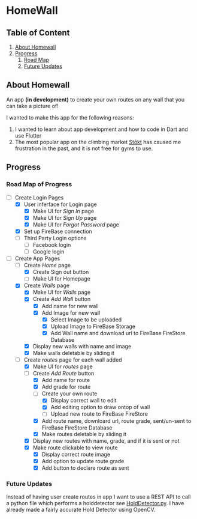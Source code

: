 # HomeWall

## Table of Content
1. [About Homewall](#about)
2. [Progress](#progress)
    1. [Road Map](#road-map-of-progress)
    2. [Future Updates](#future-updates)


## About Homewall <a name="about"></a>

An app **(in development)** to create your own routes on any wall that you can take a picture of!

I wanted to make this app for the following reasons:
1. I wanted to learn about app development and how to code in Dart and use Flutter
2. The most popular app on the climbing market [Stōkt](https://www.getstokt.com/) has caused me frustration in the past, and it is not free for gyms to use.

## Progress <a name="progress"></a>

### Road Map of Progress

- [ ] Create Login Pages
    - [x] User inferface for Login page
        - [x] Make UI for *Sign In* page
        - [x] Make UI for *Sign Up* page
        - [x] Make UI for *Forgot Password* page
    - [x] Set up FireBase connection
    - [ ] Third Party Login options
        - [ ] Facebook login
        - [ ] Google login
- [ ] Create App Pages
    - [ ] Create *Home* page
        - [x] Create Sign out button
        - [ ] Make UI for Homepage
    - [x] Create *Walls* page
        - [x] Make UI for *Walls* page
        - [x] Create *Add Wall* button
            - [x] Add name for new wall
            - [x] Add Image for new wall
                - [x] Select Image to be uploaded
                - [x] Upload Image to FireBase Storage 
                - [x] Add Wall name and download url to FireBase FireStore Database
        - [x] Display new walls with name and image
        - [x] Make walls deletable by sliding it
    - [ ] Create *routes* page for each wall added
        - [x] Make UI for *routes* page
        - [ ] Create *Add Route* button
            - [x] Add name for route
            - [x] Add grade for route
            - [ ] Create your own route
                - [x] Display correct wall to edit
                - [x] Add editing option to draw ontop of wall
                - [ ] Upload new route to FireBase FireStore
            - [x] Add route name, downloard url, route grade, sent/un-sent to FireBase FireStore Database
            - [x] Make routes deletable by sliding it
        - [x] Display new routes with name, grade, and if it is sent or not
        - [x] Make route clickable to view route
            - [x] Display correct route image 
            - [x] Add option to update route grade
            - [x] Add button to declare route as sent 

### Future Updates

Instead of having user create routes in app I want to use a REST API to call a python file which performs a holddetector see [HoldDetector.py](https://github.com/igorvanloo/HomeWall/blob/main/python/HoldDetector.py). I have already made a fairly accurate Hold Detector using OpenCV.